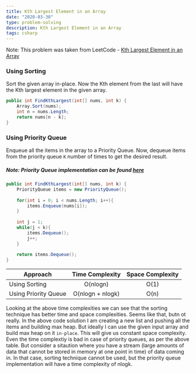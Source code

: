 ```yaml
---
title: Kth Largest Element in an Array
date: "2020-03-30"
type: problem-solving
description: Kth Largest Element in an Array
tags: csharp
---
```


Note: This problem was taken from LeetCode - [Kth Largest Element in an Array](https://leetcode.com/problems/kth-largest-element-in-an-array/)

### Using Sorting

Sort the given array in-place. Now the Kth element from the last will have the Kth largest element in the given array.

```csharp
public int FindKthLargest(int[] nums, int k) {
    Array.Sort(nums);
    int n = nums.Length;       
    return nums[n - k];
}
```

### Using Priority Queue

Enqueue all the items in the array to a Priority Queue. Now, dequeue items from the priority queue `K` number of times to get the desired result. 

##### Note: Priority Queue implementation can be found [here](priority-queue-implementation/)

```csharp
public int FindKthLargest(int[] nums, int k) {
    PriorityQueue items = new PriorityQueue();
    
    for(int i = 0; i < nums.Length; i++){
        items.Enqueue(nums[i]);
    }
    
    int j = 1;
    while(j < k){
        items.Dequeue();
        j++;
    }
    
    return items.Dequeue();
}
```

| Approach | Time Complexity | Space Complexity |
| ------------- |:-------------:| :-----:|
| Using Sorting | O(nlogn) | O(1) |
| Using Priority Queue | O(nlogn + nlogk) | O(n) |

Looking at the above time complexities we can see that the sorting technique has better time and space complexities. Seems like that, butn ot really. In the above code solution I am creating a new list and pushing all the items and building max heap. But ideally I can use the given input array and build max heap on it `in-place`. This will give us constant space complexity. Even the time complextiy is bad in case of priority queues, as per the above table. But consider a sitaution where you have a stream (large amounts of data that cannot be stored in memory at one point in time) of data coming in. In that case, sorting technique cannot be used, but the priority queue implementation will have a time complexity of nlogk.
